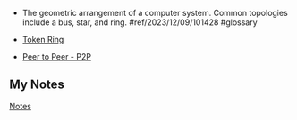 - The geometric arrangement of a computer system. Common topologies include a bus, star, and ring. #ref/2023/12/09/101428 #glossary

- [Token Ring](token-ring.md)
- [Peer to Peer - P2P](peer-to-peer.md)
## My Notes
[Notes](mynotes/network-topologies-notes.md)
